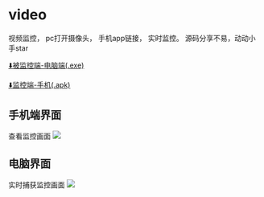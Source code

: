 # video
视频监控，   pc打开摄像头， 手机app链接， 实时监控。 源码分享不易，动动小手star

[⬇️被监控端-电脑端(.exe)](https://github.com/yaunsine/video/releases/download/v1.0.1/pc-supervised.exe)

[⬇️监控端-手机(.apk)](https://github.com/yaunsine/video/releases/download/v1.0.1/app-monitor.apk)


## 手机端界面
查看监控画面
![](https://github.com/yaunsine/video/master/imgs/app.jpg?raw=true)

## 电脑界面
实时捕获监控画面
![](https://github.com/yaunsine/video/master/imgs/pc.png?raw=true)